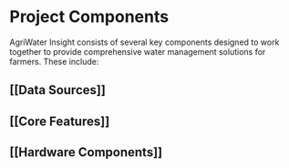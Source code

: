 # Project Components

AgriWater Insight consists of several key components designed to work together to provide comprehensive water management solutions for farmers. These include:

## [[Data Sources]]

## [[Core Features]]

## [[Hardware Components]]
